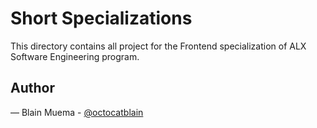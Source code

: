 # Short Specializations

This directory contains all project for the Frontend specialization of ALX Software Engineering program.

## Author
&mdash; Blain Muema - [@octocatblain](https://github.com/octocatblain)